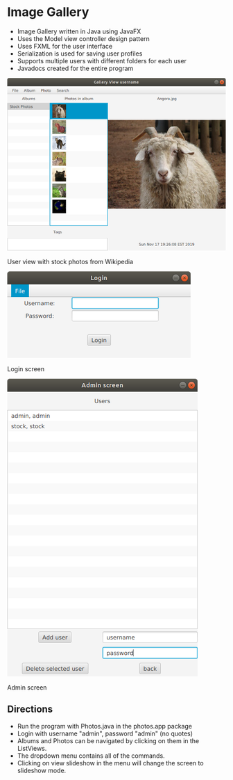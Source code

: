 # Image Gallery

* Image Gallery written in Java using JavaFX
* Uses the Model view controller design pattern
* Uses FXML for the user interface
* Serialization is used for saving user profiles
* Supports multiple users with different folders for each user
* Javadocs created for the entire program 

![alt text](user_screenshot.png "screenshot")

User view with stock photos from Wikipedia

![alt text](login_screenshot.png "screenshot")

Login screen

![alt text](admin_screenshot.png "screenshot")

Admin screen

## Directions

* Run the program with Photos.java in the photos.app package
* Login with username "admin", password "admin" (no quotes)
* Albums and Photos can be navigated by clicking on them in the ListViews.
* The dropdown menu contains all of the commands.
* Clicking on view slideshow in the menu will change the screen to slideshow mode.
